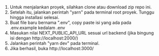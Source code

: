 1. Untuk menjalankan proyek, silahkan clone atau download zip repo ini.
2. Setelah itu, jalankan perintah "yarn" pada terminal root proyek. Tunggu hingga installasi selesai.
3. Buat file baru bernama ".env", copy paste isi yang ada pada .env.example kedalam .env
4. Masukan nilai NEXT_PUBLIC_API_URL sesuai url backend (jika bingung isi dengan http://localhost:2000/)
5. Jalankan perintah "yarn dev" pada terminal.
6. Jika berhasil, buka http://localhost:3000/ 
